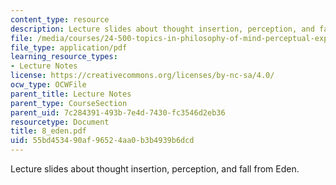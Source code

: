 ```yaml
---
content_type: resource
description: Lecture slides about thought insertion, perception, and fall from Eden.
file: /media/courses/24-500-topics-in-philosophy-of-mind-perceptual-experience-spring-2007/55bd453490af96524aa0b3b4939b6dcd_8_eden.pdf
file_type: application/pdf
learning_resource_types:
- Lecture Notes
license: https://creativecommons.org/licenses/by-nc-sa/4.0/
ocw_type: OCWFile
parent_title: Lecture Notes
parent_type: CourseSection
parent_uid: 7c284391-493b-7e4d-7430-fc3546d2eb36
resourcetype: Document
title: 8_eden.pdf
uid: 55bd4534-90af-9652-4aa0-b3b4939b6dcd
---
```

Lecture slides about thought insertion, perception, and fall from Eden.
